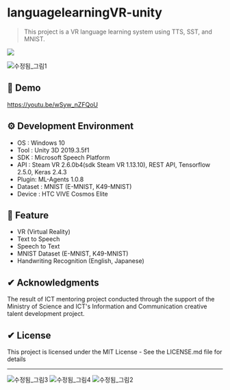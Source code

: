 # languagelearningVR-unity
> This project is a VR language learning system using TTS, SST, and MNIST.
<p>
  <a><img src="https://img.shields.io/badge/unity3d-2019.3.5-blue?style=flat-square&logo=unity"></a>
</p>

![수정됨_그림1](https://user-images.githubusercontent.com/61134850/139531373-9e565185-8d50-4e80-87c5-332c18da2384.png)

## 📢 Demo
https://youtu.be/wSyw_nZFQoU

## ⚙ Development Environment
 * OS : Windows 10
 * Tool : Unity 3D 2019.3.5f1
 * SDK : Microsoft Speech Platform
 * API : Steam VR 2.6.0b4(sdk Steam VR 1.13.10), REST API, Tensorflow 2.5.0, Keras 2.4.3
 * Plugin: ML-Agents 1.0.8
 * Dataset : MNIST (E-MNIST, K49-MNIST)
 * Device : HTC VIVE Cosmos Elite

## 🚀 Feature
 * VR (Virtual Reality)
 * Text to Speech
 * Speech to Text
 * MNIST Dataset (E-MNIST, K49-MNIST)
 * Handwriting Recognition (English, Japanese)

## ✔ Acknowledgments
The result of ICT mentoring project conducted through the support of the Ministry of Science and ICT's Information and Communication creative talent development project.

## ✔ License
This project is licensed under the MIT License - See the LICENSE.md file for details

---
![수정됨_그림3](https://user-images.githubusercontent.com/61134850/139531378-8562152e-c5a9-4b42-8093-8b5294f9c3b0.png)
![수정됨_그림4](https://user-images.githubusercontent.com/61134850/139531381-ad94853f-fd0d-4786-9f08-bf729b7dafc0.png)
![수정됨_그림2](https://user-images.githubusercontent.com/61134850/139531383-74b63841-8490-4ed9-a84e-d6ac5981d6a2.png)

